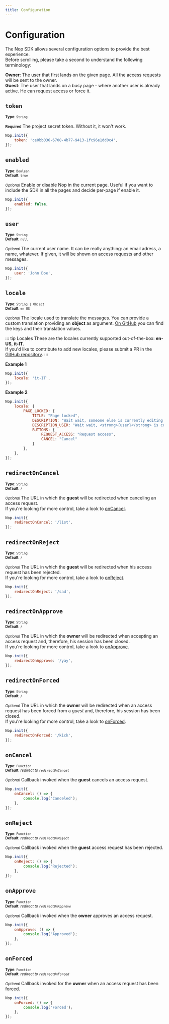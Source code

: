 ```yaml
---
title: Configuration
---
```

# Configuration

The Nop SDK allows several configuration options to provide the best experience.  
Before scrolling, please take a second to understand the following terminology:  

**Owner**: The user that first lands on the given page. All the access requests will be sent to the owner.  
**Guest**: The user that lands on a busy page - where another user is already active. He can request access or force it. 

## `token`

<small>**Type**: `String`</small>  

<small>**Required**</small> The project secret token. Without it, it won't work.

```js
Nop.init({
    token: 'ce0bb036-6708-4b77-9413-1fc96e1dd0c4',
});
```

## `enabled`

<small>**Type**: `Boolean`</small>  
<small>**Default**: `true`</small>  

<small>*Optional*</small> Enable or disable Nop in the current page. Useful if you want to include the SDK in all the pages and decide per-page if enable it.

```js
Nop.init({
    enabled: false,
});
```

## `user`

<small>**Type**: `String`</small>  
<small>**Default**: `null`</small>  

<small>*Optional*</small> The current user name. It can be really anything: an email adress, a name, whatever. If given, it will be shown on access requests and other messages.

```js
Nop.init({
    user: 'John Doe',
});
```

## `locale`

<small>**Type**: `String | Object`</small>  
<small>**Default**: `en-US`</small>  

<small>*Optional*</small> The locale used to translate the messages. You can provide a custom translation providing an **object** as argument. [On GitHub](https://github.com/nop-is/i18n/blob/master/en-US.json) you can find the keys and their translation values.  

::: tip Locales
These are the locales currently supported out-of-the-box: <strong>en-US</strong>, <strong>it-IT</strong>.  
If you'd like to contribute to add new locales, please submit a PR in the [GitHub repository](https://github.com/nop-is/i18n).
:::

**Example 1**
```js
Nop.init({
    locale: 'it-IT',
});
```

**Example 2**
```js
Nop.init({
    locale: {
        PAGE_LOCKED: {
            TITLE: "Page locked",
            DESCRIPTION: "Wait wait, someone else is currently editing this page!",
            DESCRIPTION_USER: "Wait wait, <strong>{user}</strong> is currently editing this page!",
            BUTTONS: {
                REQUEST_ACCESS: "Request access",
                CANCEL: "Cancel"
            }
        },
    },
});
```

## `redirectOnCancel`

<small>**Type**: `String`</small>  
<small>**Default**: `/`</small>  

<small>*Optional*</small> The URL in which the **guest** will be redirected when canceling an access request.  
If you're looking for more control, take a look to [onCancel](#on-cancel).

```js
Nop.init({
    redirectOnCancel: '/list',
});
```

## `redirectOnReject`

<small>**Type**: `String`</small>  
<small>**Default**: `/`</small>  

<small>*Optional*</small> The URL in which the **guest** will be redirected when his access request has been rejected.  
If you're looking for more control, take a look to [onReject](#on-reject).

```js
Nop.init({
    redirectOnReject: '/sad',
});
```

## `redirectOnApprove`

<small>**Type**: `String`</small>  
<small>**Default**: `/`</small>  

<small>*Optional*</small> The URL in which the **owner** will be redirected when accepting an access request and, therefore, his session has been closed.  
If you're looking for more control, take a look to [onApprove](#on-approve).

```js
Nop.init({
    redirectOnApprove: '/yay',
});
```

## `redirectOnForced`

<small>**Type**: `String`</small>  
<small>**Default**: `/`</small>  

<small>*Optional*</small> The URL in which the **owner** will be redirected when an access request has been forced from a *guest* and, therefore, his session has been closed.  
If you're looking for more control, take a look to [onForced](#on-forced).

```js
Nop.init({
    redirectOnForced: '/kick',
});
```

## `onCancel`

<small>**Type**: `Function`</small>  
<small>**Default**: *redirect to `redirectOnCancel`*</small>  

<small>*Optional*</small> Callback invoked when the **guest** cancels an access request.  

```js
Nop.init({
    onCancel: () => {
        console.log('Canceled');
    },
});
```

## `onReject`

<small>**Type**: `Function`</small>  
<small>**Default**: *redirect to `redirectOnReject`*</small>  

<small>*Optional*</small> Callback invoked when the **guest** access request has been rejected.  

```js
Nop.init({
    onReject: () => {
        console.log('Rejected');
    },
});
```

## `onApprove`

<small>**Type**: `Function`</small>  
<small>**Default**: *redirect to `redirectOnApprove`*</small>  

<small>*Optional*</small> Callback invoked when the **owner** approves an access request.  

```js
Nop.init({
    onApprove: () => {
        console.log('Approved');
    },
});
```

## `onForced`

<small>**Type**: `Function`</small>  
<small>**Default**: *redirect to `redirectOnForced`*</small>  

<small>*Optional*</small> Callback invoked for the **owner** when an access request has been forced.  

```js
Nop.init({
    onForced: () => {
        console.log('Forced');
    },
});
```